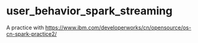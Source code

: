 # user_behavior_spark_streaming
A practice with https://www.ibm.com/developerworks/cn/opensource/os-cn-spark-practice2/
